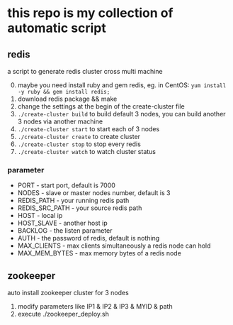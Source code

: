 # this repo is my collection of automatic script
## redis
a script to generate redis cluster cross multi machine

0. maybe you need install ruby and gem redis, eg. in CentOS: `yum install -y ruby && gem install redis;`
1. download redis package && make
2. change the settings at the begin of the create-cluster file
3. `./create-cluster build` to build default 3 nodes, you can build another 3 nodes via another machine
4. `./create-cluster start` to start each of 3 nodes
5. `./create-cluster create` to create cluster
6. `./create-cluster stop` to stop every redis
7. `./create-cluster watch` to watch cluster status

### parameter
* PORT - start port, default is 7000
* NODES - slave or master nodes number, default is 3
* REDIS_PATH - your running redis path
* REDIS_SRC_PATH - your source redis path
* HOST - local ip
* HOST_SLAVE - another host ip
* BACKLOG - the listen parameter
* AUTH - the password of redis, default is nothing
* MAX_CLIENTS - max clients simultaneously a redis node can hold
* MAX_MEM_BYTES - max memory bytes of a redis node

## zookeeper
auto install zookeeper cluster for 3 nodes

1. modify parameters like IP1 & IP2 & IP3 & MYID & path
2. execute ./zookeeper_deploy.sh


